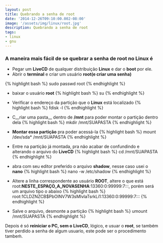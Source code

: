 ```yaml
---
layout: post
title: Quebrando a senha de root
date: '2014-12-26T09:10:00.002-08:00'
image: '/assets/img/linux/root.jpg'
description: Quebrando a senha de root
tags:
- linux
- gnu
---
```


### A maneira mais fácil de se quebrar a senha de root no Linux é

- Pegar um __LiveCD__ de qualquer distribuição __Linux__ e dar o __boot__ por ele.
- Abrir o __terminal__ e criar um usuário __root(e criar uma senha)__

{% highlight bash %}
sudo passwd root
{% endhighlight %}

- baixar o usuário __root__
{% highlight bash %}
su
{% endhighlight %}

- Verificar o endereço da partição que o __Linux__ está localizado
{% highlight bash %}
fdisk -l
{% endhighlight %}

- C__riar uma pasta__ dentro de __/mnt__ para poder montar o partição dentro dela
{% highlight bash %}
mkdir /mnt/SUAPASTA
{% endhighlight %}

- __Montar essa partição__ pra poder acessá-la
{% highlight bash %}
mount /dev/sda* /mnt/SUAPASTA
{% endhighlight %}

- Entre na partição já montada, pra não acabar de confundindo e alterando o arquivo do __LiveCD__
{% highlight bash %}
cd /mnt/SUAPASTA
{% endhighlight %}

- abra com seu editor preferido o arquivo __shadow__, nesse caso usei o __nano__
{% highlight bash %}
nano -w /etc/shadow
{% endhighlight %}

- Altere a linha correspondente ao usuário __ROOT__, altere o que está root:__NESTE_ESPAÇO_A_NOVASENHA__:13360:0:99999:7:::, porém será um arquivo tipo o abaixo
{% highlight bash %}
root:$1$CLDZNZCB$PbOINV7W3sMIvlaTsrkLi1:13360:0:99999:7::: 
{% endhighlight %}

- Salve o arquivo, desmonte a partição
{% highlight bash %}
umount /mnt/SUAPASTA
{% endhighlight %}

Depois é só __reiniciar o PC, sem o LiveCD__, lógico, e usuar o __root__, se também tiver perdido a senha de algum usuario, este pode ser o procedimento tambeḿ.

<script async src="https://pagead2.googlesyndication.com/pagead/js/adsbygoogle.js"></script>

<!-- Informat -->
<ins class="adsbygoogle"
 style="display:block"
 data-ad-client="ca-pub-2838251107855362"
 data-ad-slot="2327980059"
 data-ad-format="auto"
 data-full-width-responsive="true"></ins>

<script>
(adsbygoogle = window.adsbygoogle || []).push({});
</script>




